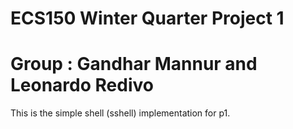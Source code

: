 # ECS150 Winter Quarter Project 1
# Group : Gandhar Mannur and Leonardo Redivo

This is the simple shell (sshell) implementation for p1.


